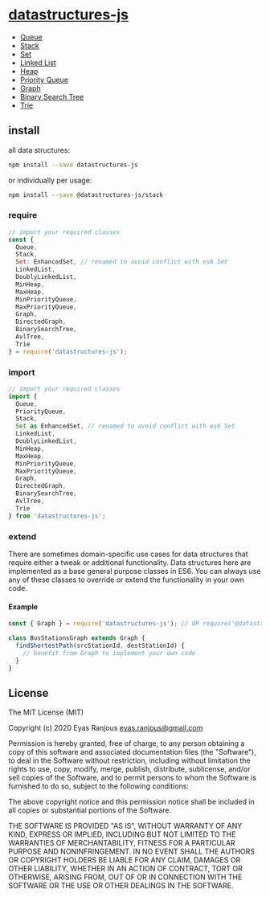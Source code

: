 # <a href="https://github.com/datastructures-js">datastructures-js<a/>



* [Queue](https://github.com/datastructures-js/queue)
* [Stack](https://github.com/datastructures-js/stack)
* [Set](https://github.com/datastructures-js/set)
* [Linked List](https://github.com/datastructures-js/linked-list)
* [Heap](https://github.com/datastructures-js/heap)
* [Priority Queue](https://github.com/datastructures-js/priority-queue)
* [Graph](https://github.com/datastructures-js/graph)
* [Binary Search Tree](https://github.com/datastructures-js/binary-search-tree)
* [Trie](https://github.com/datastructures-js/trie)


## install
all data structures:
```sh
npm install --save datastructures-js
```

or individually per usage:
```sh
npm install --save @datastructures-js/stack
```

### require
```js
// import your required classes
const {
  Queue,
  Stack,
  Set: EnhancedSet, // renamed to avoid conflict with es6 Set
  LinkedList,
  DoublyLinkedList,
  MinHeap,
  MaxHeap,
  MinPriorityQueue,
  MaxPriorityQueue,
  Graph,
  DirectedGraph,
  BinarySearchTree,
  AvlTree,
  Trie
} = require('datastructures-js');
```

### import
```js
// import your required classes
import {
  Queue,
  PriorityQueue,
  Stack,
  Set as EnhancedSet, // renamed to avoid conflict with es6 Set
  LinkedList,
  DoublyLinkedList,
  MinHeap,
  MaxHeap,
  MinPriorityQueue,
  MaxPriorityQueue,
  Graph,
  DirectedGraph,
  BinarySearchTree,
  AvlTree,
  Trie
} from 'datastructures-js';
```

### extend
There are sometimes domain-specific use cases for data structures that require either a tweak or additional functionality. Data structures here are implemented as a base general purpose classes in ES6. You can always use any of these classes to override or extend the functionality in your own code.

#### Example

```js
const { Graph } = require('datastructures-js'); // OR require('@datastructures-js/graph')

class BusStationsGraph extends Graph {
  findShortestPath(srcStationId, destStationId) {
    // benefit from Graph to implement your own code 
  }
}
```

## License
The MIT License (MIT)

Copyright (c) 2020 Eyas Ranjous <eyas.ranjous@gmail.com>

Permission is hereby granted, free of charge, to any person obtaining a copy
of this software and associated documentation files (the "Software"), to deal
in the Software without restriction, including without limitation the rights
to use, copy, modify, merge, publish, distribute, sublicense, and/or sell
copies of the Software, and to permit persons to whom the Software is
furnished to do so, subject to the following conditions:

The above copyright notice and this permission notice shall be included in all
copies or substantial portions of the Software.

THE SOFTWARE IS PROVIDED "AS IS", WITHOUT WARRANTY OF ANY KIND, EXPRESS OR
IMPLIED, INCLUDING BUT NOT LIMITED TO THE WARRANTIES OF MERCHANTABILITY,
FITNESS FOR A PARTICULAR PURPOSE AND NONINFRINGEMENT. IN NO EVENT SHALL THE
AUTHORS OR COPYRIGHT HOLDERS BE LIABLE FOR ANY CLAIM, DAMAGES OR OTHER
LIABILITY, WHETHER IN AN ACTION OF CONTRACT, TORT OR OTHERWISE, ARISING FROM,
OUT OF OR IN CONNECTION WITH THE SOFTWARE OR THE USE OR OTHER DEALINGS IN THE
SOFTWARE.
